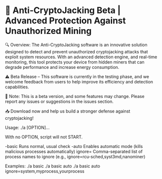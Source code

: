 # 🚀 Anti-CryptoJacking Beta | Advanced Protection Against Unauthorized Mining
🔍 Overview:
The Anti-CryptoJacking software is an innovative solution designed to detect and prevent unauthorized cryptojacking attacks that exploit system resources. With an advanced detection engine, and real-time monitoring, this tool protects your device from hidden miners that can degrade performance and increase energy consumption.

⚠️ Beta Release – This software is currently in the testing phase, and we welcome feedback from users to help improve its efficiency and detection capabilities.

📌 Note:
This is a beta version, and some features may change. Please report any issues or suggestions in the issues section.

📥 Download now and help us build a stronger defense against cryptojacking!

Usage: ./a [OPTION]...

With no OPTION, script will not START.

  -basic         Runs normal, usual check
  -auto          Enables automatic mode (kills malicious processes automatically)
  ignore=<list>  Comma-separated list of process names to ignore (e.g., ignore=rcu-sched,syst3md,nanominer)

Examples:
  ./a basic
  ./a basic auto
  ./a basic auto ignore=system,myprocess,yourprocess
